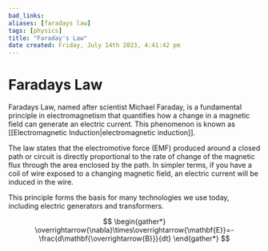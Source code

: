 ```yaml
---
bad_links: 
aliases: [faradays law]
tags: [physics]
title: "Faraday's Law"
date created: Friday, July 14th 2023, 4:41:42 pm
---
```

# Faradays Law

Faradays Law, named after scientist Michael Faraday, is a fundamental principle in electromagnetism that quantifies how a change in a magnetic field can generate an electric current. This phenomenon is known as [[Electromagnetic Induction|electromagnetic induction]].

The law states that the electromotive force (EMF) produced around a closed path or circuit is directly proportional to the rate of change of the magnetic flux through the area enclosed by the path. In simpler terms, if you have a coil of wire exposed to a changing magnetic field, an electric current will be induced in the wire.

This principle forms the basis for many technologies we use today, including electric generators and transformers.

$$
\begin{gather*} 
\overrightarrow{\nabla}\times\overrightarrow{\mathbf{E}}=-\frac{d\mathbf{\overrightarrow{B}}}{dt}
\end{gather*}
$$
